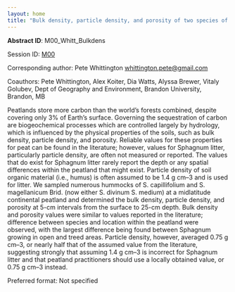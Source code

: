 ```yaml
---
layout: home
title: "Bulk density, particle density, and porosity of two species of Sphagnum: Variability in measurement techniques and spatial distribution"
---
```



**Abstract ID**: M00_Whitt_Bulkdens

Session ID: [M00](.)

Corresponding author: Pete Whittington <a href="mailto:whittington.pete@gmail.com">whittington.pete@gmail.com</a>

Coauthors: Pete Whittington, Alex Koiter, Dia Watts, Alyssa Brewer, Vitaly Golubev, Dept of Geography and Environment, Brandon University, Brandon, MB 

Peatlands store more carbon than the world’s forests combined, despite covering only 3% of Earth’s surface. Governing the sequestration of carbon are biogeochemical processes which are controlled largely by hydrology, which is influenced by the physical properties of the soils, such as bulk density, particle density, and porosity. Reliable values for these properties for peat can be found in the literature; however, values for Sphagnum litter, particularly particle density, are often not measured or reported. The values that do exist for Sphagnum litter rarely report the depth or any spatial differences within the peatland that might exist. Particle density of soil organic material (i.e., humus) is often assumed to be 1.4 g cm–3 and is used for litter. We sampled numerous hummocks of S. capillifolium and S. magellanicum Brid. (now either S. divinum S. medium) at a midlatitude continental peatland and determined the bulk density, particle density, and porosity at 5-cm intervals from the surface to 25-cm depth. Bulk density and porosity values were similar to values reported in the literature; difference between species and location within the peatland were observed, with the largest difference being found between Sphagnum growing in open and treed areas. Particle density, however, averaged 0.75 g cm–3, or nearly half that of the assumed value from the literature, suggesting strongly that assuming 1.4 g cm–3 is incorrect for Sphagnum litter and that peatland practitioners should use a locally obtained value, or 0.75 g cm–3 instead.

Preferred format: Not specified
